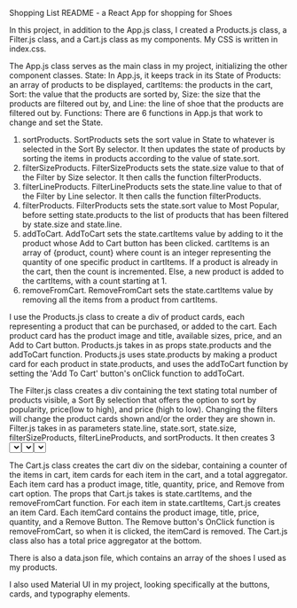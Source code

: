 Shopping List README - a React App for shopping for Shoes

In this project, in addition to the App.js class, I created a Products.js class, a Filter.js class, and a Cart.js class as my components. My CSS is written in index.css.

The App.js class serves as the main class in my project, initializing the other component classes. 
State:  In App.js, it keeps track in its State of Products: an array of products to be displayed, cartItems: the products in the cart, Sort: the value that the products are sorted by, Size: the size that the products are filtered out by, and Line: the line of shoe that the products are filtered out by.
Functions:  There are 6 functions in App.js that work to change and set the State. 
1. sortProducts. SortProducts sets the sort value in State to whatever is selected in the Sort By selector. It then updates the state of products by sorting the items in products according to the value of state.sort.
2. filterSizeProducts. FilterSizeProducts sets the state.size value to that of the Filter by Size selector. It then calls the function filterProducts.
3. filterLineProducts. FilterLineProducts sets the state.line value to that of the Filter by Line selector. It then calls the function filterProducts.
4. filterProducts. FilterProducts sets the state.sort value to Most Popular, before setting state.products to the list of products that has been filtered by state.size and state.line.
5. addToCart. AddToCart sets the state.cartItems value by adding to it the product whose Add to Cart button has been clicked. cartItems is an array of {product, count} where count is an integer representing the quantity of one specific product in cartItems. If a product is already in the cart, then the count is incremented. Else, a new product is added to the cartItems, with a count starting at 1.
6. removeFromCart. RemoveFromCart sets the state.cartItems value by removing all the items from a product from cartItems.
    

I use the Products.js class to create a div of product cards, each representing a product that can be purchased, or added to the cart. Each product card has the product image and title, available sizes, price, and an Add to Cart button. Products.js takes in as props state.products and the addToCart function. Products.js uses state.products by making a product card for each product in state.products, and uses the addToCart function by setting the 'Add To Cart' button's onClick function to addToCart.


The Filter.js class creates a div containing the text stating total number of products visible, a Sort By selection that offers the option to sort by popularity, price(low to high), and price (high to low). Changing the filters will change the product cards shown and/or the order they are shown in. Filter.js takes in as parameters state.line, state.sort, state.size, filterSizeProducts, filterLineProducts, and sortProducts. It then creates 3 <select> element, one for sorting, one for filtering by size, and one for filtering by the line of shoe. For the each <select> element, the value is set to the matching state prop, and the onClick value is set to the corresponding function. For example, for the Filter By Size <select> element, value is state.size, and onClick is filterSizeProducts. The same is done for the other two.


The Cart.js class creates the cart div on the sidebar, containing a counter of the items in cart, item cards for each item in the cart, and a total aggregator. Each item card has a product image, title, quantity, price, and Remove from cart option. The props that Cart.js takes is state.cartItems, and the removeFromCart function. For each item in state.cartItems, Cart.js creates an item Card. Each itemCard contains the product image, title, price, quantity, and a Remove Button. The Remove button's OnClick function is removeFromCart, so when it is clicked, the itemCard is removed. The Cart.js class also has a total price aggregator at the bottom.

There is also a data.json file, which contains an array of the shoes I used as my products. 

I also used Material UI in my project, looking specifically at the buttons, cards, and typography elements.


